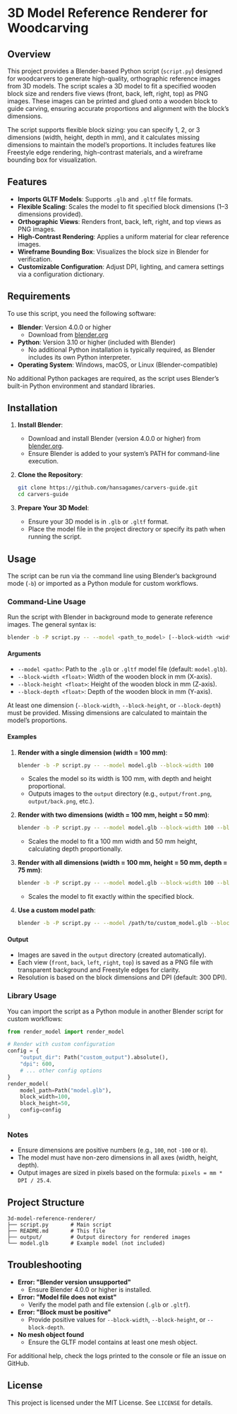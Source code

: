 # 3D Model Reference Renderer for Woodcarving

## Overview

This project provides a Blender-based Python script (`script.py`) designed for woodcarvers to generate high-quality, orthographic reference images from 3D models. The script scales a 3D model to fit a specified wooden block size and renders five views (front, back, left, right, top) as PNG images. These images can be printed and glued onto a wooden block to guide carving, ensuring accurate proportions and alignment with the block’s dimensions.

The script supports flexible block sizing: you can specify 1, 2, or 3 dimensions (width, height, depth in mm), and it calculates missing dimensions to maintain the model’s proportions. It includes features like Freestyle edge rendering, high-contrast materials, and a wireframe bounding box for visualization.

## Features

- **Imports GLTF Models**: Supports `.glb` and `.gltf` file formats.
- **Flexible Scaling**: Scales the model to fit specified block dimensions (1–3 dimensions provided).
- **Orthographic Views**: Renders front, back, left, right, and top views as PNG images.
- **High-Contrast Rendering**: Applies a uniform material for clear reference images.
- **Wireframe Bounding Box**: Visualizes the block size in Blender for verification.
- **Customizable Configuration**: Adjust DPI, lighting, and camera settings via a configuration dictionary.

## Requirements

To use this script, you need the following software:

- **Blender**: Version 4.0.0 or higher
  - Download from [blender.org](https://www.blender.org/download/)
- **Python**: Version 3.10 or higher (included with Blender)
  - No additional Python installation is typically required, as Blender includes its own Python interpreter.
- **Operating System**: Windows, macOS, or Linux (Blender-compatible)

No additional Python packages are required, as the script uses Blender’s built-in Python environment and standard libraries.

## Installation

1. **Install Blender**:
   - Download and install Blender (version 4.0.0 or higher) from [blender.org](https://www.blender.org/download/).
   - Ensure Blender is added to your system’s PATH for command-line execution.

2. **Clone the Repository**:
   ```bash
   git clone https://github.com/hansagames/carvers-guide.git
   cd carvers-guide
   ```

3. **Prepare Your 3D Model**:
   - Ensure your 3D model is in `.glb` or `.gltf` format.
   - Place the model file in the project directory or specify its path when running the script.

## Usage

The script can be run via the command line using Blender’s background mode (`-b`) or imported as a Python module for custom workflows.

### Command-Line Usage

Run the script with Blender in background mode to generate reference images. The general syntax is:

```bash
blender -b -P script.py -- --model <path_to_model> [--block-width <width>] [--block-height <height>] [--block-depth <depth>]
```

#### Arguments
- `--model <path>`: Path to the `.glb` or `.gltf` model file (default: `model.glb`).
- `--block-width <float>`: Width of the wooden block in mm (X-axis).
- `--block-height <float>`: Height of the wooden block in mm (Z-axis).
- `--block-depth <float>`: Depth of the wooden block in mm (Y-axis).

At least one dimension (`--block-width`, `--block-height`, or `--block-depth`) must be provided. Missing dimensions are calculated to maintain the model’s proportions.

#### Examples

1. **Render with a single dimension (width = 100 mm)**:
   ```bash
   blender -b -P script.py -- --model model.glb --block-width 100
   ```
   - Scales the model so its width is 100 mm, with depth and height proportional.
   - Outputs images to the `output` directory (e.g., `output/front.png`, `output/back.png`, etc.).

2. **Render with two dimensions (width = 100 mm, height = 50 mm)**:
   ```bash
   blender -b -P script.py -- --model model.glb --block-width 100 --block-height 50
   ```
   - Scales the model to fit a 100 mm width and 50 mm height, calculating depth proportionally.

3. **Render with all dimensions (width = 100 mm, height = 50 mm, depth = 75 mm)**:
   ```bash
   blender -b -P script.py -- --model model.glb --block-width 100 --block-height 50 --block-depth 75
   ```
   - Scales the model to fit exactly within the specified block.

4. **Use a custom model path**:
   ```bash
   blender -b -P script.py -- --model /path/to/custom_model.glb --block-width 120
   ```

#### Output
- Images are saved in the `output` directory (created automatically).
- Each view (`front`, `back`, `left`, `right`, `top`) is saved as a PNG file with transparent background and Freestyle edges for clarity.
- Resolution is based on the block dimensions and DPI (default: 300 DPI).

### Library Usage

You can import the script as a Python module in another Blender script for custom workflows:

```python
from render_model import render_model

# Render with custom configuration
config = {
    "output_dir": Path("custom_output").absolute(),
    "dpi": 600,
    # ... other config options
}
render_model(
    model_path=Path("model.glb"),
    block_width=100,
    block_height=50,
    config=config
)
```

### Notes
- Ensure dimensions are positive numbers (e.g., `100`, not `-100` or `0`).
- The model must have non-zero dimensions in all axes (width, height, depth).
- Output images are sized in pixels based on the formula: `pixels = mm * DPI / 25.4`.

## Project Structure

```
3d-model-reference-renderer/
├── script.py       # Main script
├── README.md       # This file
├── output/         # Output directory for rendered images
└── model.glb       # Example model (not included)
```

## Troubleshooting

- **Error: "Blender version unsupported"**
  - Ensure Blender 4.0.0 or higher is installed.
- **Error: "Model file does not exist"**
  - Verify the model path and file extension (`.glb` or `.gltf`).
- **Error: "Block <dimension> must be positive"**
  - Provide positive values for `--block-width`, `--block-height`, or `--block-depth`.
- **No mesh object found**
  - Ensure the GLTF model contains at least one mesh object.

For additional help, check the logs printed to the console or file an issue on GitHub.

## License

This project is licensed under the MIT License. See `LICENSE` for details.